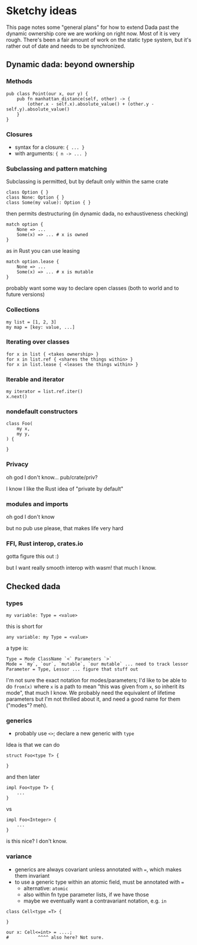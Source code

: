 # Sketchy ideas

This page notes some "general plans" for how to extend Dada past the dynamic ownership core we are working on right now. Most of it is very rough. There's been a fair amount of work on the static type system, but it's rather out of date and needs to be synchronized.

## Dynamic dada: beyond ownership

### Methods

```
pub class Point(our x, our y) {
    pub fn manhattan_distance(self, other) -> {
        (other.x - self.x).absolute_value() + (other.y - self.y).absolute_value()
    }
}
```

### Closures

* syntax for a closure: `{ ... }`
* with arguments: `{ n -> ... }`

### Subclassing and pattern matching

Subclassing is permitted, but by default only within the same crate

```
class Option { }
class None: Option { }
class Some(my value): Option { }
```

then permits destructuring (in dynamic dada, no exhaustiveness checking)

```
match option {
    None => ...
    Some(x) => ... # x is owned
}
```

as in Rust you can use leasing

```
match option.lease {
    None => ...
    Some(x) => ... # x is mutable
}
```

probably want some way to declare open classes (both to world and to future versions)

### Collections

```
my list = [1, 2, 3]
my map = [key: value, ...]
```

### Iterating over classes

```
for x in list { <takes ownership> }
for x in list.ref { <shares the things within> }
for x in list.lease { <leases the things within> }
```

### Iterable and iterator

```
my iterator = list.ref.iter()
x.next()
```

### nondefault constructors

```
class Foo(
    my x, 
    my y,
) {

}
```

### Privacy

oh god I don't know... pub/crate/priv?

I know I like the Rust idea of "private by default"

### modules and imports

oh god I don't know

but no pub use please, that makes life very hard

### FFI, Rust interop, crates.io

gotta figure this out :) 

but I want really smooth interop with wasm! that much I know.

## Checked dada

### types

```
my variable: Type = <value>
```

this is short for

```
any variable: my Type = <value>
```

a type is:

```
Type = Mode ClassName `<` Parameters `>`
Mode = `my`, `our`, `mutable`, `our mutable` ... need to track lessor
Parameter = Type, Lessor ... figure that stuff out
```

I'm not sure the exact notation for modes/parameters; I'd like to be able to do `from(x)` where `x` is a path to mean "this was given from `x`, so inherit its mode", that much I know. We probably need the equivalent of lifetime parameters but I'm not thrilled about it, and need a good name for them ("modes"? meh).

### generics

* probably use `<>`; declare a new generic with `type`

Idea is that we can do

```
struct Foo<type T> {

}
```

and then later

```
impl Foo<type T> {
    ...
}
```

vs

```
impl Foo<Integer> { 
    ...
}
```

is this nice? I don't know.

### variance

* generics are always covariant unless annotated with `=`, which makes them invariant
* to use a generic type within an atomic field, must be annotated with `=`
    * alternative: `atomic`
    * also within fn type parameter lists, if we have those
    * maybe we eventually want a contravariant notation, e.g. `in`

```
class Cell<type =T> {

}

our x: Cell<=int> = ....;
#           ^^^^ also here? Not sure.
```

